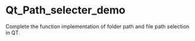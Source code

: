 # Qt_Path_selecter_demo
Complete the function implementation of folder path and file path selection in QT.
